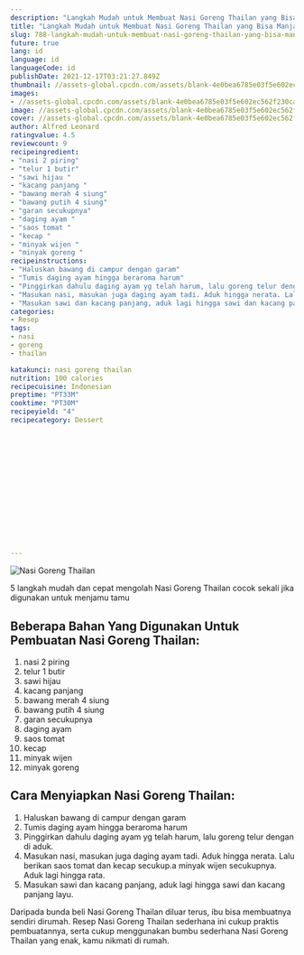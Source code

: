 ```yaml
---
description: "Langkah Mudah untuk Membuat Nasi Goreng Thailan yang Bisa Manjain Lidah"
title: "Langkah Mudah untuk Membuat Nasi Goreng Thailan yang Bisa Manjain Lidah"
slug: 788-langkah-mudah-untuk-membuat-nasi-goreng-thailan-yang-bisa-manjain-lidah
future: true
lang: id
language: id
languageCode: id
publishDate: 2021-12-17T03:21:27.849Z 
thumbnail: //assets-global.cpcdn.com/assets/blank-4e0bea6785e03f5e602ec562f230caae08da540cada707380b4fe1bbebba43da.png
images:
- //assets-global.cpcdn.com/assets/blank-4e0bea6785e03f5e602ec562f230caae08da540cada707380b4fe1bbebba43da.png
image: //assets-global.cpcdn.com/assets/blank-4e0bea6785e03f5e602ec562f230caae08da540cada707380b4fe1bbebba43da.png
cover: //assets-global.cpcdn.com/assets/blank-4e0bea6785e03f5e602ec562f230caae08da540cada707380b4fe1bbebba43da.png
author: Alfred Leonard
ratingvalue: 4.5
reviewcount: 9
recipeingredient:
- "nasi 2 piring"
- "telur 1 butir"
- "sawi hijau "
- "kacang panjang "
- "bawang merah 4 siung"
- "bawang putih 4 siung"
- "garan secukupnya"
- "daging ayam "
- "saos tomat "
- "kecap "
- "minyak wijen "
- "minyak goreng "
recipeinstructions:
- "Haluskan bawang di campur dengan garam"
- "Tumis daging ayam hingga beraroma harum"
- "Pinggirkan dahulu daging ayam yg telah harum, lalu goreng telur dengan di aduk."
- "Masukan nasi, masukan juga daging ayam tadi. Aduk hingga nerata. Lalu berikan saos tomat dan kecap secukup.a minyak wijen secukupnya. Aduk lagi hingga rata."
- "Masukan sawi dan kacang panjang, aduk lagi hingga sawi dan kacang panjang layu."
categories:
- Resep
tags:
- nasi
- goreng
- thailan

katakunci: nasi goreng thailan 
nutrition: 100 calories
recipecuisine: Indonesian
preptime: "PT33M"
cooktime: "PT30M"
recipeyield: "4"
recipecategory: Dessert


     
    
    
    
    
    
    
    
    
    
    
      
    
---
```



![Nasi Goreng Thailan](//assets-global.cpcdn.com/assets/blank-4e0bea6785e03f5e602ec562f230caae08da540cada707380b4fe1bbebba43da.png)

5 langkah mudah dan cepat mengolah  Nasi Goreng Thailan cocok sekali jika digunakan untuk menjamu tamu

<!--inarticleads1-->

## Beberapa Bahan Yang Digunakan Untuk Pembuatan Nasi Goreng Thailan:

1. nasi 2 piring
1. telur 1 butir
1. sawi hijau 
1. kacang panjang 
1. bawang merah 4 siung
1. bawang putih 4 siung
1. garan secukupnya
1. daging ayam 
1. saos tomat 
1. kecap 
1. minyak wijen 
1. minyak goreng 



<!--inarticleads2-->

## Cara Menyiapkan Nasi Goreng Thailan:

1. Haluskan bawang di campur dengan garam
1. Tumis daging ayam hingga beraroma harum
1. Pinggirkan dahulu daging ayam yg telah harum, lalu goreng telur dengan di aduk.
1. Masukan nasi, masukan juga daging ayam tadi. Aduk hingga nerata. Lalu berikan saos tomat dan kecap secukup.a minyak wijen secukupnya. Aduk lagi hingga rata.
1. Masukan sawi dan kacang panjang, aduk lagi hingga sawi dan kacang panjang layu.




Daripada bunda beli  Nasi Goreng Thailan  diluar terus, ibu  bisa membuatnya sendiri dirumah. Resep  Nasi Goreng Thailan  sederhana ini cukup praktis pembuatannya, serta cukup menggunakan bumbu sederhana  Nasi Goreng Thailan  yang enak, kamu nikmati di rumah.
